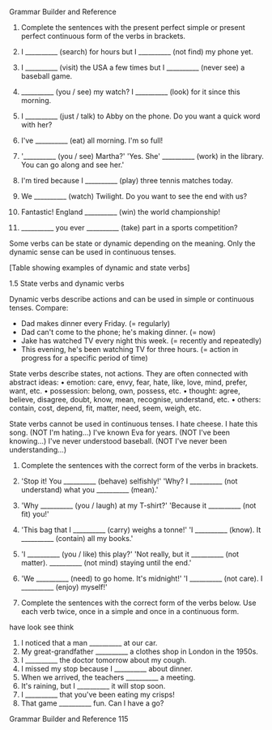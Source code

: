 Grammar Builder and Reference

1. Complete the sentences with the present perfect simple or present perfect continuous form of the verbs in brackets.

1. I __________ (search) for hours but I __________ (not find) my phone yet.
2. I __________ (visit) the USA a few times but I __________ (never see) a baseball game.
3. __________ (you / see) my watch? I __________ (look) for it since this morning.
4. I __________ (just / talk) to Abby on the phone. Do you want a quick word with her?
5. I've __________ (eat) all morning. I'm so full!
6. '__________ (you / see) Martha?' 'Yes. She' __________ (work) in the library. You can go along and see her.'
7. I'm tired because I __________ (play) three tennis matches today.
8. We __________ (watch) Twilight. Do you want to see the end with us?
9. Fantastic! England __________ (win) the world championship!
10. __________ you ever __________ (take) part in a sports competition?

Some verbs can be state or dynamic depending on the meaning. Only the dynamic sense can be used in continuous tenses.

[Table showing examples of dynamic and state verbs]

1.5 State verbs and dynamic verbs

Dynamic verbs describe actions and can be used in simple or continuous tenses. Compare:
- Dad makes dinner every Friday. (= regularly)
- Dad can't come to the phone; he's making dinner. (= now)
- Jake has watched TV every night this week. (= recently and repeatedly)
- This evening, he's been watching TV for three hours. (= action in progress for a specific period of time)

State verbs describe states, not actions. They are often connected with abstract ideas:
• emotion: care, envy, fear, hate, like, love, mind, prefer, want, etc.
• possession: belong, own, possess, etc.
• thought: agree, believe, disagree, doubt, know, mean, recognise, understand, etc.
• others: contain, cost, depend, fit, matter, need, seem, weigh, etc.

State verbs cannot be used in continuous tenses.
I hate cheese. I hate this song. (NOT I'm hating...)
I've known Eva for years. (NOT I've been knowing...)
I've never understood baseball. (NOT I've never been understanding...)

1. Complete the sentences with the correct form of the verbs in brackets.

1. 'Stop it! You __________ (behave) selfishly!' 'Why? I __________ (not understand) what you __________ (mean).'
2. 'Why __________ (you / laugh) at my T-shirt?' 'Because it __________ (not fit) you!'
3. 'This bag that I __________ (carry) weighs a tonne!' 'I __________ (know). It __________ (contain) all my books.'
4. 'I __________ (you / like) this play?' 'Not really, but it __________ (not matter). __________ (not mind) staying until the end.'
5. 'We __________ (need) to go home. It's midnight!' 'I __________ (not care). I __________ (enjoy) myself!'

2. Complete the sentences with the correct form of the verbs below. Use each verb twice, once in a simple and once in a continuous form.

have   look   see   think

1. I noticed that a man __________ at our car.
2. My great-grandfather __________ a clothes shop in London in the 1950s.
3. I __________ the doctor tomorrow about my cough.
4. I missed my stop because I __________ about dinner.
5. When we arrived, the teachers __________ a meeting.
6. It's raining, but I __________ it will stop soon.
7. I __________ that you've been eating my crisps!
8. That game __________ fun. Can I have a go?

Grammar Builder and Reference   115